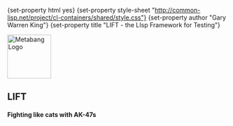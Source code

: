 {set-property html yes}
{set-property style-sheet "http://common-lisp.net/project/cl-containers/shared/style.css"}
{set-property author "Gary Warren King"}
{set-property title "LIFT - the LIsp Framework for Testing"}

 [devel-list]: http://common-lisp.net/cgi-bin/mailman/listinfo/xxxx-devel
 [cliki-home]: http://www.cliki.net//xxxx
 [tarball]: http://common-lisp.net/project/xxxx/xxxx_latest.tar.gz

 [asdf-install]: http://www.cliki.net/asdf-install
  [del.icio.us]: http://del.icio.us
  [Arnesi]: http://common-lisp.net/project/bese/arnesi.html
  [darcs]: http://www.darcs.net/
  [asdf-install]: http://common-lisp.net/project/asdf-install
  [gwking]: http://www.metabang.com/
  [metabang-software]: http://www.metabang.com/open-source-software.html
  [unCLog]: http://unclog.metabang.com/
  [mit-license]: http://www.opensource.org/licenses/mit-license.php

  [user-guide]: user-guide.html
  [Overview]: overview.html
  [FAQ]: faq.html

  [tarball]: http://common-lisp.net/project/lift/lift_latest.tar.gz
  [lift-changelog]: changelog.html
  [lift-cliki]: http://www.cliki.net/lift
  [lift-mailing-list]: http://common-lisp.net/cgi-bin/mailman/listinfo/lift-devel
  [lift-email]: mailto:lift-devel@common-lisp.net

  [Log5]: http://common-lisp.net/project/log5
  [ASDF-install]: http://common-lisp.net/project/asdf-install
  
  [SUnit]: http://www.sunit.com/
  [JUnit]: http://www.junit.com/
  
<div id="header">
	<span class="logo"><a href="http://www.metabang.com/" title="metabang.com"><img src="http://common-lisp.net/project/cl-containers/shared/metabang-2.png" title="metabang.com" width="100" alt="Metabang Logo" /></a></span>

## LIFT

#### Fighting like cats with AK-47s

</div>
